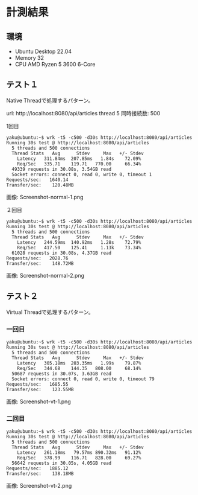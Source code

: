 # 計測結果

## 環境

- Ubuntu Desktop 22.04
- Memory 32
- CPU AMD Ryzen 5 3600 6-Core

## テスト１

Native Threadで処理するパターン。

url:  http://localhost:8080/api/articles
thread 5
同時接続数: 500

1回目
```
yaku@ubuntu:~$ wrk -t5 -c500 -d30s http://localhost:8080/api/articles
Running 30s test @ http://localhost:8080/api/articles
  5 threads and 500 connections
  Thread Stats   Avg      Stdev     Max   +/- Stdev
    Latency   311.84ms  207.85ms   1.84s    72.09%
    Req/Sec   335.71    119.71   770.00     66.34%
  49339 requests in 30.08s, 3.54GB read
  Socket errors: connect 0, read 0, write 0, timeout 1
Requests/sec:   1640.14
Transfer/sec:    120.48MB
```

画像: Screenshot-normal-1.png

２回目
```
yaku@ubuntu:~$ wrk -t5 -c500 -d30s http://localhost:8080/api/articles
Running 30s test @ http://localhost:8080/api/articles
  5 threads and 500 connections
  Thread Stats   Avg      Stdev     Max   +/- Stdev
    Latency   244.59ms  140.92ms   1.28s    72.79%
    Req/Sec   417.50    125.41     1.13k    73.34%
  61028 requests in 30.08s, 4.37GB read
Requests/sec:   2028.76
Transfer/sec:    148.72MB
```

画像: Screenshot-normal-2.png

## テスト２

Virtual Threadで処理するパターン。

### 一回目
```commandline
yaku@ubuntu:~$ wrk -t5 -c500 -d30s http://localhost:8080/api/articles
Running 30s test @ http://localhost:8080/api/articles
  5 threads and 500 connections
  Thread Stats   Avg      Stdev     Max   +/- Stdev
    Latency   305.18ms  203.35ms   1.99s    79.87%
    Req/Sec   344.68    144.35   808.00     68.14%
  50687 requests in 30.07s, 3.63GB read
  Socket errors: connect 0, read 0, write 0, timeout 79
Requests/sec:   1685.55
Transfer/sec:    123.55MB
```

画像: Screenshot-vt-1.png

### 二回目

```commandline
yaku@ubuntu:~$ wrk -t5 -c500 -d30s http://localhost:8080/api/articles
Running 30s test @ http://localhost:8080/api/articles
  5 threads and 500 connections
  Thread Stats   Avg      Stdev     Max   +/- Stdev
    Latency   261.18ms   79.57ms 890.32ms   91.12%
    Req/Sec   378.99    116.71   828.00     69.27%
  56642 requests in 30.05s, 4.05GB read
Requests/sec:   1885.12
Transfer/sec:    138.18MB
```

画像: Screenshot-vt-2.png
